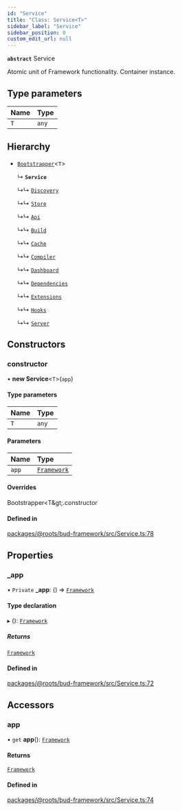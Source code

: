 ```yaml
---
id: "Service"
title: "Class: Service<T>"
sidebar_label: "Service"
sidebar_position: 0
custom_edit_url: null
---
```


**`abstract`** Service

Atomic unit of Framework functionality. Container instance.

## Type parameters

| Name | Type |
| :------ | :------ |
| `T` | `any` |

## Hierarchy

- [`Bootstrapper`](Bootstrapper.md)<`T`\>

  ↳ **`Service`**

  ↳↳ [`Discovery`](Discovery.md)

  ↳↳ [`Store`](Store.md)

  ↳↳ [`Api`](../interfaces/Api.md)

  ↳↳ [`Build`](../interfaces/Build.md)

  ↳↳ [`Cache`](../interfaces/Cache.md)

  ↳↳ [`Compiler`](../interfaces/Compiler.md)

  ↳↳ [`Dashboard`](../interfaces/Dashboard.md)

  ↳↳ [`Dependencies`](../interfaces/Dependencies.md)

  ↳↳ [`Extensions`](../interfaces/Extensions.md)

  ↳↳ [`Hooks`](../interfaces/Hooks.md)

  ↳↳ [`Server`](../interfaces/Server.md)

## Constructors

### constructor

• **new Service**<`T`\>(`app`)

#### Type parameters

| Name | Type |
| :------ | :------ |
| `T` | `any` |

#### Parameters

| Name | Type |
| :------ | :------ |
| `app` | [`Framework`](Framework.md) |

#### Overrides

Bootstrapper&lt;T\&gt;.constructor

#### Defined in

[packages/@roots/bud-framework/src/Service.ts:78](https://github.com/roots/bud/blob/f85a5e1be/packages/@roots/bud-framework/src/Service.ts#L78)

## Properties

### \_app

• `Private` **\_app**: () => [`Framework`](Framework.md)

#### Type declaration

▸ (): [`Framework`](Framework.md)

##### Returns

[`Framework`](Framework.md)

#### Defined in

[packages/@roots/bud-framework/src/Service.ts:72](https://github.com/roots/bud/blob/f85a5e1be/packages/@roots/bud-framework/src/Service.ts#L72)

## Accessors

### app

• `get` **app**(): [`Framework`](Framework.md)

#### Returns

[`Framework`](Framework.md)

#### Defined in

[packages/@roots/bud-framework/src/Service.ts:74](https://github.com/roots/bud/blob/f85a5e1be/packages/@roots/bud-framework/src/Service.ts#L74)
